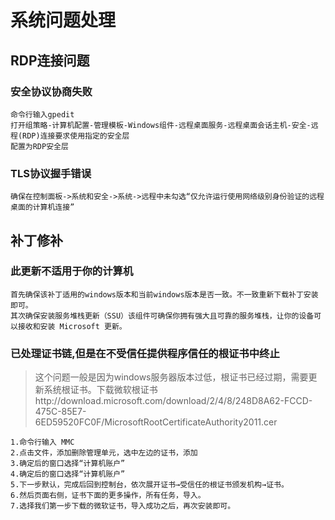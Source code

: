 # 系统问题处理

## RDP连接问题

### 安全协议协商失败

```shell
命令行输入gpedit
打开组策略-计算机配置-管理模板-Windows组件-远程桌面服务-远程桌面会话主机-安全-远程(RDP)连接要求使用指定的安全层
配置为RDP安全层
```

### TLS协议握手错误

```shell
确保在控制面板->系统和安全->系统->远程中未勾选“仅允许运行使用网络级别身份验证的远程桌面的计算机连接”
```

## 补丁修补

### 此更新不适用于你的计算机

```shell
首先确保该补丁适用的windows版本和当前windows版本是否一致。不一致重新下载补丁安装即可。
其次确保安装服务堆栈更新（SSU）该组件可确保你拥有强大且可靠的服务堆栈，让你的设备可以接收和安装 Microsoft 更新。
```

### 已处理证书链,但是在不受信任提供程序信任的根证书中终止

> 这个问题一般是因为windows服务器版本过低，根证书已经过期，需要更新系统根证书。下载微软根证书http://download.microsoft.com/download/2/4/8/248D8A62-FCCD-475C-85E7-6ED59520FC0F/MicrosoftRootCertificateAuthority2011.cer

```shell
1.命令行输入 MMC
2.点击文件，添加删除管理单元，选中左边的证书，添加
3.确定后的窗口选择“计算机账户”
4.确定后的窗口选择“计算机账户”
5.下一步默认，完成后回到控制台，依次展开证书→受信任的根证书颁发机构→证书。
6.然后页面右侧，证书下面的更多操作，所有任务，导入。
7.选择我们第一步下载的微软证书，导入成功之后，再次安装即可。
```

